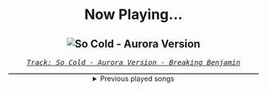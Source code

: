 <div align="center"> 
<h1>Now Playing...</h1>

![So Cold - Aurora Version](https://i.scdn.co/image/ab67616d00001e02f664171476d7718731fb121a)
--
_<samp><a href="https://open.spotify.com/track/2gavWjR1rCzdNYNS0xze9W">Track: So Cold - Aurora Version - Breaking Benjamin</a></samp>_

<div style="border: 1px #4B5054 solid"></div>
<details>
  <summary>
    Previous played songs
  </summary>
  <table>
    <thead>
      <tr>
        <th>
          Artist
        </th>
        <th>
          Song
        </th>
        <th>
          Link
        </th>
      </tr>
    </thead>
    <tbody>
      <tr><td>Breaking Benjamin</td><td>So Cold - Aurora Version</td><td><a href="https://open.spotify.com/track/2gavWjR1rCzdNYNS0xze9W">https://open.spotify.com/track/2gavWjR1rCzdNYNS0xze9W</a></td></tr><tr><td>From Fall to Spring</td><td>BEASTMODE</td><td><a href="https://open.spotify.com/track/4zSdQo4HxTbw6WqqpYN23L">https://open.spotify.com/track/4zSdQo4HxTbw6WqqpYN23L</a></td></tr><tr><td>Motionless In White</td><td>Werewolf</td><td><a href="https://open.spotify.com/track/1e1rQNYCZToyBDDka1Io34">https://open.spotify.com/track/1e1rQNYCZToyBDDka1Io34</a></td></tr><tr><td>UMC</td><td>I Want It That Way (Metal Version)</td><td><a href="https://open.spotify.com/track/3Qhyp2hq0kGxR89VtFK1D6">https://open.spotify.com/track/3Qhyp2hq0kGxR89VtFK1D6</a></td></tr><tr><td>Breaking Benjamin</td><td>Dear Agony - Aurora Version</td><td><a href="https://open.spotify.com/track/5l3W66TDufGaj6lfSA5LRZ">https://open.spotify.com/track/5l3W66TDufGaj6lfSA5LRZ</a></td></tr><tr><td>Motionless In White</td><td>Scoring The End Of The World (feat. Mick Gordon)</td><td><a href="https://open.spotify.com/track/0Tkgl0sQyr6QO0IGmS8aa5">https://open.spotify.com/track/0Tkgl0sQyr6QO0IGmS8aa5</a></td></tr><tr><td>From Fall to Spring</td><td>BARRIERS</td><td><a href="https://open.spotify.com/track/5CbSMcTomLaXxJSpYCdUmZ">https://open.spotify.com/track/5CbSMcTomLaXxJSpYCdUmZ</a></td></tr><tr><td>My Darkest Days</td><td>Save Yourself</td><td><a href="https://open.spotify.com/track/6FhB5ZyT4JsIJ0ozDlXCIp">https://open.spotify.com/track/6FhB5ZyT4JsIJ0ozDlXCIp</a></td></tr><tr><td>Motionless In White</td><td>Masterpiece</td><td><a href="https://open.spotify.com/track/3c9kVsKF68xMzlS0NikVn3">https://open.spotify.com/track/3c9kVsKF68xMzlS0NikVn3</a></td></tr><tr><td>Future Palace</td><td>Dead Inside</td><td><a href="https://open.spotify.com/track/4hZIolup6cgYhrzzGq46aq">https://open.spotify.com/track/4hZIolup6cgYhrzzGq46aq</a></td></tr><tr><td>Falling In Reverse</td><td>Voices In My Head</td><td><a href="https://open.spotify.com/track/5XUuldRjPXcP5QxyEN4IXT">https://open.spotify.com/track/5XUuldRjPXcP5QxyEN4IXT</a></td></tr><tr><td>Breaking Benjamin</td><td>Dance with the Devil - Aurora Version</td><td><a href="https://open.spotify.com/track/6earA3oIunGQs95h7UwcHQ">https://open.spotify.com/track/6earA3oIunGQs95h7UwcHQ</a></td></tr><tr><td>Motionless In White</td><td>Cyberhex</td><td><a href="https://open.spotify.com/track/2vNUATEUKbavRo2gMjHs2S">https://open.spotify.com/track/2vNUATEUKbavRo2gMjHs2S</a></td></tr><tr><td>UMC</td><td>Baby One More Time (Metal Version)</td><td><a href="https://open.spotify.com/track/6qhhgu1hVWLKzf0MkPdwr4">https://open.spotify.com/track/6qhhgu1hVWLKzf0MkPdwr4</a></td></tr><tr><td>Motionless In White</td><td>Another Life</td><td><a href="https://open.spotify.com/track/0YZEYxd1oiqZRFhnnmTKKi">https://open.spotify.com/track/0YZEYxd1oiqZRFhnnmTKKi</a></td></tr><tr><td>Motionless In White</td><td>Holding On To Smoke</td><td><a href="https://open.spotify.com/track/0CRXtwDkyX0VpkDcaTtG99">https://open.spotify.com/track/0CRXtwDkyX0VpkDcaTtG99</a></td></tr><tr><td>Breaking Benjamin</td><td>Close Your Eyes</td><td><a href="https://open.spotify.com/track/0UppcuBB46s0rTeLpf5Moy">https://open.spotify.com/track/0UppcuBB46s0rTeLpf5Moy</a></td></tr><tr><td>From Fall to Spring</td><td>DESTINY</td><td><a href="https://open.spotify.com/track/56zDJg2oqbRXrHzPsPcBCT">https://open.spotify.com/track/56zDJg2oqbRXrHzPsPcBCT</a></td></tr><tr><td>We Came As Romans</td><td>Black Hole</td><td><a href="https://open.spotify.com/track/1g5Jqwo02PuitYfv19B6Jn">https://open.spotify.com/track/1g5Jqwo02PuitYfv19B6Jn</a></td></tr><tr><td>Bad Omens</td><td>Limits</td><td><a href="https://open.spotify.com/track/1u3OxJiXoYFdA0Fmd9yURC">https://open.spotify.com/track/1u3OxJiXoYFdA0Fmd9yURC</a></td></tr>
    </tbody>
  </table>
</details>

</div>
